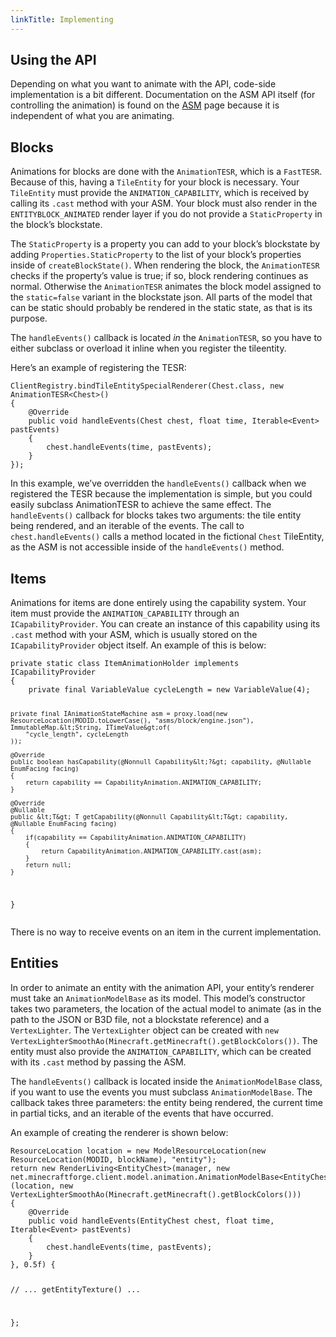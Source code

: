 ```yaml
---
linkTitle: Implementing
---
```


<article class="docs-entry">
<h1 id="using-the-api">Using the API<a class="headerlink" href="#using-the-api" title="Permanent link"> </a></h1>
<p>Depending on what you want to animate with the API, code-side implementation is a bit different.
Documentation on the ASM API itself (for controlling the animation) is found on the <a href="../asm/index.htm">ASM</a> page because it is independent of what
you are animating.</p>
<h2 id="blocks">Blocks<a class="headerlink" href="#blocks" title="Permanent link"> </a></h2>
<p>Animations for blocks are done with the <code>AnimationTESR</code>, which is a <code>FastTESR</code>. Because of this, having a <code>TileEntity</code> for your block
is necessary. Your <code>TileEntity</code> must provide the <code>ANIMATION_CAPABILITY</code>, which is received by calling its <code>.cast</code> method with your
ASM. Your block must also render in the <code>ENTITYBLOCK_ANIMATED</code> render layer if you do not provide a <code>StaticProperty</code> in the block&rsquo;s blockstate.</p>
<p>The <code>StaticProperty</code> is a property you can add to your block&rsquo;s blockstate by adding <code>Properties.StaticProperty</code> to the list of your block&rsquo;s properties inside
of <code>createBlockState()</code>. When rendering the block, the <code>AnimationTESR</code> checks if the property&rsquo;s value is true; if so, block rendering continues as normal. Otherwise
the <code>AnimationTESR</code> animates the block model assigned to the <code>static=false</code> variant in the blockstate json. All parts of the model that can be static should probably
be rendered in the static state, as that is its purpose.</p>
<p>The <code>handleEvents()</code> callback is located <em>in</em> the <code>AnimationTESR</code>, so you have to either subclass or overload it inline when you register the tileentity.</p>
<p>Here&rsquo;s an example of registering the TESR:</p>
<pre class="highlight"><code class="language-java">ClientRegistry.bindTileEntitySpecialRenderer(Chest.class, new AnimationTESR&lt;Chest&gt;()
{
    @Override
    public void handleEvents(Chest chest, float time, Iterable&lt;Event&gt; pastEvents)
    {
        chest.handleEvents(time, pastEvents);
    }
}); </code></pre>

<p>In this example, we&rsquo;ve overridden the <code>handleEvents()</code> callback when we registered the TESR because the implementation is simple, but you could easily subclass
AnimationTESR to achieve the same effect. The <code>handleEvents()</code> callback for blocks takes two arguments: the tile entity being rendered, and an iterable of the events.
The call to <code>chest.handleEvents()</code> calls a method located in the fictional <code>Chest</code> TileEntity, as the ASM is not accessible inside of the <code>handleEvents()</code> method.</p>
<h2 id="items">Items<a class="headerlink" href="#items" title="Permanent link"> </a></h2>
<p>Animations for items are done entirely using the capability system. Your item must provide the <code>ANIMATION_CAPABILITY</code> through an <code>ICapabilityProvider</code>. You can create
an instance of this capability using its <code>.cast</code> method with your ASM, which is usually stored on the <code>ICapabilityProvider</code> object itself. An example of this is below:</p>
<pre class="highlight"><code class="language-java">private static class ItemAnimationHolder implements ICapabilityProvider
{
    private final VariableValue cycleLength = new VariableValue(4);

    private final IAnimationStateMachine asm = proxy.load(new ResourceLocation(MODID.toLowerCase(), "asms/block/engine.json"), ImmutableMap.&lt;String, ITimeValue&gt;of(
        "cycle_length", cycleLength
    ));

    @Override
    public boolean hasCapability(@Nonnull Capability&lt;?&gt; capability, @Nullable EnumFacing facing)
    {
        return capability == CapabilityAnimation.ANIMATION_CAPABILITY;
    }

    @Override
    @Nullable
    public &lt;T&gt; T getCapability(@Nonnull Capability&lt;T&gt; capability, @Nullable EnumFacing facing)
    {
        if(capability == CapabilityAnimation.ANIMATION_CAPABILITY)
        {
            return CapabilityAnimation.ANIMATION_CAPABILITY.cast(asm);
        }
        return null;
    }
}</code></pre>

<p>There is no way to receive events on an item in the current implementation.</p>
<h2 id="entities">Entities<a class="headerlink" href="#entities" title="Permanent link"> </a></h2>
<p>In order to animate an entity with the animation API, your entity&rsquo;s renderer must take an <code>AnimationModelBase</code> as its model. This model&rsquo;s constructor
takes two parameters, the location of the actual model to animate (as in the path to the JSON or B3D file, not a blockstate reference) and a <code>VertexLighter</code>.
The <code>VertexLighter</code> object can be created with <code>new VertexLighterSmoothAo(Minecraft.getMinecraft().getBlockColors())</code>.
The entity must also provide the <code>ANIMATION_CAPABILITY</code>, which can be created with its <code>.cast</code> method by passing the ASM.</p>
<p>The <code>handleEvents()</code> callback is located inside the <code>AnimationModelBase</code> class, if you want to use the events you must subclass <code>AnimationModelBase</code>. The callback
takes three parameters: the entity being rendered, the current time in partial ticks, and an iterable of the events that have occurred. </p>
<p>An example of creating the renderer is shown below:</p>
<pre class="highlight"><code class="language-java">ResourceLocation location = new ModelResourceLocation(new ResourceLocation(MODID, blockName), "entity");
return new RenderLiving&lt;EntityChest&gt;(manager, new net.minecraftforge.client.model.animation.AnimationModelBase&lt;EntityChest&gt;(location, new VertexLighterSmoothAo(Minecraft.getMinecraft().getBlockColors()))
{
    @Override
    public void handleEvents(EntityChest chest, float time, Iterable&lt;Event&gt; pastEvents)
    {
        chest.handleEvents(time, pastEvents);
    }
}, 0.5f) {

// ... getEntityTexture() ...

};</code></pre>
</article>